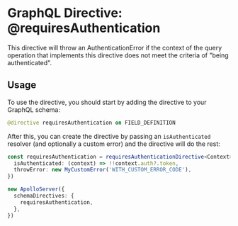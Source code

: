 # GraphQL Directive: @requiresAuthentication

This directive will throw an AuthenticationError if the context of the query operation
that implements this directive does not meet the criteria of "being authenticated".

## Usage

To use the directive, you should start by adding the directive to your GraphQL schema:

```graphql
@directive requiresAuthentication on FIELD_DEFINITION
```

After this, you can create the directive by passing an `isAuthenticated` resolver
(and optionally a custom error) and the directive will do the rest:

```typescript
const requiresAuthentication = requiresAuthenticationDirective<Context>({
  isAuthenticated: (context) => !!context.auth?.token,
  throwError: new MyCustomError('WITH_CUSTOM_ERROR_CODE'),
})

new ApolloServer({
  schemaDirectives: {
    requiresAuthentication,
  },
})
```
